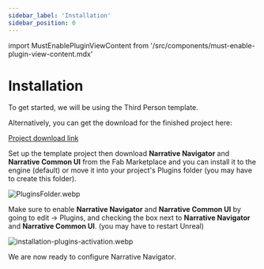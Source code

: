 ```yaml
---
sidebar_label: 'Installation'
sidebar_position: 0
---
```

import MustEnablePluginViewContent from '/src/components/must-enable-plugin-view-content.mdx'

# Installation

To get started, we will be using the Third Person template.

Alternatively, you can get the download for the finished project here:

[Project download link](https://drive.google.com/file/d/1fJ-1kkUH81dfXBVt78z3ZcNBHUEKAt-9/view)

Set up the template project then download **Narrative Navigator** and **Narrative Common UI** from the Fab Marketplace and you can install it to the engine (default) or move it into your project's Plugins folder (you may have to create this folder).

![PluginsFolder.webp](//img/pro/Installation/PluginsFolder.webp)

Make sure to enable **Narrative Navigator** and **Narrative Common UI** by going to edit -> Plugins, and checking the box next to **Narrative Navigator** and **Narrative Common UI**. (you may have to restart Unreal)

![installation-plugins-activation.webp](//img/navigator/installation-plugins-activation.webp)

We are now ready to configure Narrative Navigator.

<MustEnablePluginViewContent/>